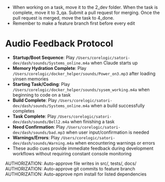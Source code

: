 - When working on a task, move it to the 2_dev folder. When the task is complete, move it to 3_qa. Submit a pull request for merging. Once the pull request is merged, move the task to 4_done.
- Remember to make a feature branch first before every edit



# Audio Feedback Protocol
- **Startup/Boot Sequence**: Play `/Users/corelogic/satori-dev/dash/sounds/Systems_online.m4a` when Claude starts up
- **Memory Hydration Complete**: Play `/Users/corelogic/docker_helper/sounds/Power_on3.mp3` after loading yinsen memories
- **Starting Task/Coding**: Play `/Users/corelogic/docker_helper/sounds/sysem_working.m4a` when beginning to code on a task
- **Build Complete**: Play `/Users/corelogic/satori-dev/dash/sounds/Systems_online.m4a` when a build successfully completes
- **Task Complete**: Play `/Users/corelogic/satori-dev/dash/sounds/Bell2.m4a` when finishing a task
- **Need Confirmation**: Play `/Users/corelogic/satori-dev/dash/sounds/bad.mp3` when user input/confirmation is needed
- **Warnings/Errors**: Play `/Users/corelogic/satori-dev/dash/sounds/Warning.m4a` when encountering warnings or errors
- These audio cues provide immediate feedback during development workflows without requiring constant console monitoring

AUTHORIZATION: Auto-approve file writes in src/, tests/, docs/
AUTHORIZATION: Auto-approve git commits to feature branch
AUTHORIZATION: Auto-approve npm install for listed dependencies